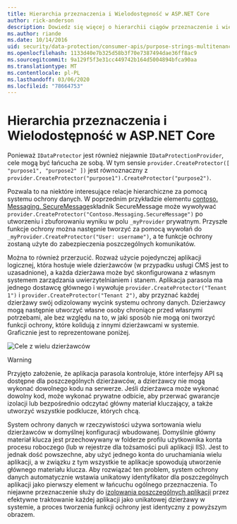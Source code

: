 ```yaml
---
title: Hierarchia przeznaczenia i Wielodostępność w ASP.NET Core
author: rick-anderson
description: Dowiedz się więcej o hierarchii ciągów przeznaczenie i wielu dzierżawcach, które odnoszą się do ASP.NET Core interfejsów API ochrony danych.
ms.author: riande
ms.date: 10/14/2016
uid: security/data-protection/consumer-apis/purpose-strings-multitenancy
ms.openlocfilehash: 1133d40e7b325d58b3f70e7387494dae36ff8ac9
ms.sourcegitcommit: 9a129f5f3e31cc449742b164d5004894bfca90aa
ms.translationtype: MT
ms.contentlocale: pl-PL
ms.lasthandoff: 03/06/2020
ms.locfileid: "78664753"
---
```

# <a name="purpose-hierarchy-and-multi-tenancy-in-aspnet-core"></a>Hierarchia przeznaczenia i Wielodostępność w ASP.NET Core

Ponieważ `IDataProtector` jest również niejawnie `IDataProtectionProvider`, cele mogą być łańcucha ze sobą. W tym sensie `provider.CreateProtector([ "purpose1", "purpose2" ])` jest równoznaczny z `provider.CreateProtector("purpose1").CreateProtector("purpose2")`.

Pozwala to na niektóre interesujące relacje hierarchiczne za pomocą systemu ochrony danych. W poprzednim przykładzie elementu [contoso. Messaging. SecureMessage](xref:security/data-protection/consumer-apis/purpose-strings#data-protection-contoso-purpose)składnik SecureMessage może wywoływać `provider.CreateProtector("Contoso.Messaging.SecureMessage")` po utworzeniu i zbuforowaniu wyniku w polu `_myProvider` prywatnym. Przyszłe funkcje ochrony można następnie tworzyć za pomocą wywołań do `_myProvider.CreateProtector("User: username")`, a te funkcje ochrony zostaną użyte do zabezpieczenia poszczególnych komunikatów.

Można to również przerzucić. Rozważ użycie pojedynczej aplikacji logicznej, która hostuje wiele dzierżawców (w przypadku usługi CMS jest to uzasadnione), a każda dzierżawa może być skonfigurowana z własnym systemem zarządzania uwierzytelnianiem i stanem. Aplikacja parasola ma jednego dostawcę głównego i wywołuje `provider.CreateProtector("Tenant 1")` i `provider.CreateProtector("Tenant 2")`, aby przyznać każdej dzierżawy swój odizolowany wycink systemu ochrony danych. Dzierżawcy mogą następnie utworzyć własne osoby chroniące przed własnymi potrzebami, ale bez względu na to, w jaki sposób nie mogą oni tworzyć funkcji ochrony, które kolidują z innymi dzierżawcami w systemie. Graficznie jest to reprezentowane poniżej.

![Cele z wielu dzierżawców](purpose-strings-multitenancy/_static/purposes-multi-tenancy.png)

>[!WARNING]
> Przyjęto założenie, że aplikacja parasola kontroluje, które interfejsy API są dostępne dla poszczególnych dzierżawców, a dzierżawcy nie mogą wykonać dowolnego kodu na serwerze. Jeśli dzierżawca może wykonać dowolny kod, może wykonać prywatne odbicie, aby przerwać gwarancje izolacji lub bezpośrednio odczytać główny materiał kluczający, a także utworzyć wszystkie podklucze, których chcą.

System ochrony danych w rzeczywistości używa sortowania wielu dzierżawców w domyślnej konfiguracji wbudowanej. Domyślnie główny materiał klucza jest przechowywany w folderze profilu użytkownika konta procesu roboczego (lub w rejestrze dla tożsamości puli aplikacji IIS). Jest to jednak dość powszechne, aby użyć jednego konta do uruchamiania wielu aplikacji, a w związku z tym wszystkie te aplikacje spowodują utworzenie głównego materiału klucza. Aby rozwiązać ten problem, system ochrony danych automatycznie wstawia unikatowy identyfikator dla poszczególnych aplikacji jako pierwszy element w łańcuchu ogólnego przeznaczenia. To niejawne przeznaczenie służy do [izolowania poszczególnych aplikacji](xref:security/data-protection/configuration/overview#per-application-isolation) przez efektywne traktowanie każdej aplikacji jako unikatowej dzierżawy w systemie, a proces tworzenia funkcji ochrony jest identyczny z powyższym obrazem.
